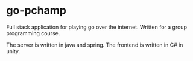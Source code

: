 # go-pchamp

Full stack application for playing go over the internet. Written for a group programming course.

The server is written in java and spring.
The frontend is written in C# in unity.
